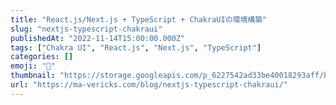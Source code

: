 ```yaml
---
title: "React.js/Next.js + TypeScript + ChakraUIの環境構築"
slug: "nextjs-typescript-chakraui"
publishedAt: "2022-11-14T15:00:00.000Z"
tags: ["Chakra UI", "React.js", "Next.js", "TypeScript"]
categories: []
emoji: "🐺"
thumbnail: "https://storage.googleapis.com/p_6227542ad33be40018293aff/b70531b8-7640-4164-8ef8-ca757ea7a34e/nextjs-typescript-chakraui.png"
url: "https://ma-vericks.com/blog/nextjs-typescript-chakraui/"
---
```


